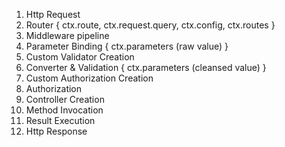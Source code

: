 

1. Http Request 
2. Router { ctx.route, ctx.request.query, ctx.config, ctx.routes }
3. Middleware pipeline
4. Parameter Binding { ctx.parameters (raw value) }
5. Custom Validator Creation
6. Converter & Validation  { ctx.parameters (cleansed value) }
7. Custom Authorization Creation
8. Authorization
9. Controller Creation
10. Method Invocation
11. Result Execution
12. Http Response